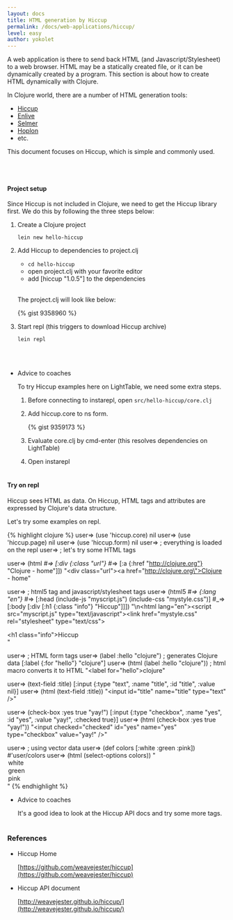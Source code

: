 ```yaml
---
layout: docs
title: HTML generation by Hiccup
permalink: /docs/web-applications/hiccup/
level: easy
author: yokolet
---
```


A web application is there to send back HTML (and Javascript/Stylesheet) to a web browser.
HTML may be a statically created file, or it can be dynamically created by a program.
This section is about how to create HTML dynamically with Clojure.

In Clojure world, there are a number of HTML generation tools:

  - [Hiccup](https://github.com/weavejester/hiccup)
  - [Enlive](https://github.com/cgrand/enlive)
  - [Selmer](https://github.com/yogthos/Selmer)
  - [Hoplon](http://hoplon.io/)
  - etc.

This document focuses on Hiccup, which is simple and commonly used.

<br/><br/>

#### Project setup

Since Hiccup is not included in Clojure, we need to get the Hiccup library first.
We do this by following the three steps below:

  1. Create a Clojure project

     ```
     lein new hello-hiccup
     ```

  2. Add Hiccup to dependencies to project.clj

      - `cd hello-hiccup`
      - open project.clj with your favorite editor
      - add [hiccup "1.0.5"] to the dependencies<br/><br/>

      The project.clj will look like below:

      {% gist 9358960 %}


  3. Start repl (this triggers to download Hiccup archive)

      ```
      lein repl
      ```
<br/><br/>

- Advice to coaches

    To try Hiccup examples here on LightTable, we need some extra steps.

    1. Before connecting to instarepl, open `src/hello-hiccup/core.clj`
    2. Add hiccup.core to ns form.

        {% gist 9359173 %}

    3. Evaluate core.clj by cmd-enter (this resolves dependencies on LightTable)
    4. Open instarepl
    <br/><br/>

#### Try on repl

Hiccup sees HTML as data.
On Hiccup, HTML tags and attributes are expressed by Clojure's data structure.

Let's try some examples on repl.

{% highlight clojure %}
user=> (use 'hiccup.core)
nil
user=> (use 'hiccup.page)
nil
user=> (use 'hiccup.form)
nil
user=> ; everything is loaded on the repl
user=> ; let's try some HTML tags

user=> (html
  #_=> [:div {:class "url"}
  #_=> [:a {:href "http://clojure.org"} "Clojure - home"]])
"<div class=\"url\"><a href=\"http://clojure.org\">Clojure - home</a></div>"

user=> ; html5 tag and javascript/stylesheet tags
user=> (html5
  #_=> {:lang "en"}
  #_=> [:head (include-js "myscript.js") (include-css "mystyle.css")]
  #_=> [:body [:div [:h1 {:class "info"} "Hiccup"]]])
"<!DOCTYPE html>\n<html lang=\"en\"><head><script src=\"myscript.js\" type=\"text/javascript\"></script><link href=\"mystyle.css\" rel=\"stylesheet\" type=\"text/css\"></head><body><div><h1 class=\"info\">Hiccup</h1></div></body></html>"

user=> ; HTML form tags
user=> (label :hello "clojure")         ; generates Clojure data
[:label {:for "hello"} "clojure"]
user=> (html (label :hello "clojure"))  ; html macro converts it to HTML
"<label for=\"hello\">clojure</label>"

user=> (text-field :title)
[:input {:type "text", :name "title", :id "title", :value nil}]
user=> (html (text-field :title))
"<input id=\"title\" name=\"title\" type=\"text\" />"

user=> (check-box :yes true "yay!")
[:input {:type "checkbox", :name "yes", :id "yes", :value "yay!", :checked true}]
user=> (html (check-box :yes true "yay!"))
"<input checked=\"checked\" id=\"yes\" name=\"yes\" type=\"checkbox\" value=\"yay!\" />"

user=> ; using vector data
user=> (def colors [:white :green :pink])
#'user/colors
user=> (html (select-options colors))
"<option>white</option><option>green</option><option>pink</option>"
{% endhighlight %}


- Advice to coaches

    It's a good idea to look at the Hiccup API docs and try some more tags.
    <br/><br/>

### References

- Hiccup Home

    [https://github.com/weavejester/hiccup](https://github.com/weavejester/hiccup)

- Hiccup API document

    [http://weavejester.github.io/hiccup/](http://weavejester.github.io/hiccup/)
